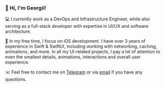 ### 👋 Hi, I'm Georgii!

💻 I currently work as a DevOps and Infrastructure Engineer, while also serving as a full-stack developer with expertise in UI/UX and software architecture.

📱 In my free time, I focus on iOS development. I have over 3 years of experience in Swift & SwiftUI, including working with networking, caching, animations, and more. In all my UI-related projects, I pay a lot of attention to even the smallest details, animations, interactions and overall user experience.

✉️ Feel free to contact me on [Telegram](https://t.me/alx_io) or via [email](mailto:geoalx@icloud.com) if you have any questions.

<!-- ### Languages and technologies
<img height="32" src="https://github.com/alxxndrv/alxxndrv/raw/main/icons/js.png"> <img height="32" src="https://github.com/alxxndrv/alxxndrv/raw/main/icons/python.png"> <img height="32" src="https://github.com/alxxndrv/alxxndrv/raw/main/icons/swift.png"> <img height="32" src="https://github.com/alxxndrv/alxxndrv/raw/main/icons/swiftui.png"> -->
